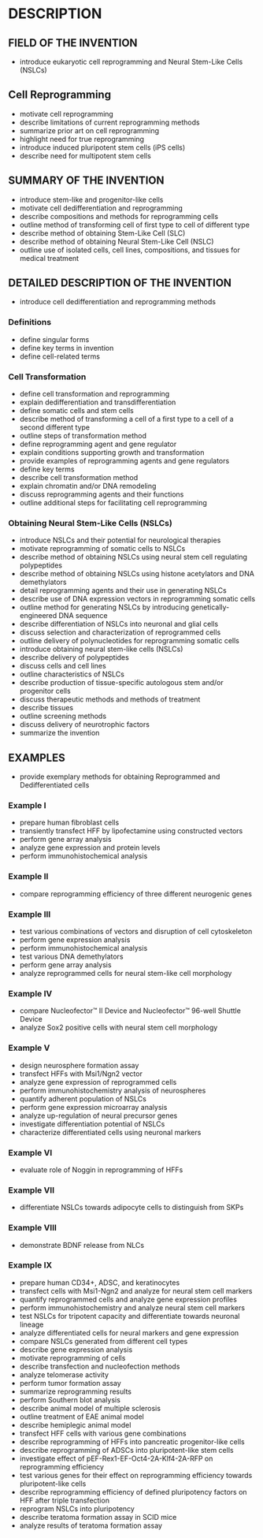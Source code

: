 # DESCRIPTION

## FIELD OF THE INVENTION

- introduce eukaryotic cell reprogramming and Neural Stem-Like Cells (NSLCs)

## Cell Reprogramming

- motivate cell reprogramming
- describe limitations of current reprogramming methods
- summarize prior art on cell reprogramming
- highlight need for true reprogramming
- introduce induced pluripotent stem cells (iPS cells)
- describe need for multipotent stem cells

## SUMMARY OF THE INVENTION

- introduce stem-like and progenitor-like cells
- motivate cell dedifferentiation and reprogramming
- describe compositions and methods for reprogramming cells
- outline method of transforming cell of first type to cell of different type
- describe method of obtaining Stem-Like Cell (SLC)
- describe method of obtaining Neural Stem-Like Cell (NSLC)
- outline use of isolated cells, cell lines, compositions, and tissues for medical treatment

## DETAILED DESCRIPTION OF THE INVENTION

- introduce cell dedifferentiation and reprogramming methods

### Definitions

- define singular forms
- define key terms in invention
- define cell-related terms

### Cell Transformation

- define cell transformation and reprogramming
- explain dedifferentiation and transdifferentiation
- define somatic cells and stem cells
- describe method of transforming a cell of a first type to a cell of a second different type
- outline steps of transformation method
- define reprogramming agent and gene regulator
- explain conditions supporting growth and transformation
- provide examples of reprogramming agents and gene regulators
- define key terms
- describe cell transformation method
- explain chromatin and/or DNA remodeling
- discuss reprogramming agents and their functions
- outline additional steps for facilitating cell reprogramming

### Obtaining Neural Stem-Like Cells (NSLCs)

- introduce NSLCs and their potential for neurological therapies
- motivate reprogramming of somatic cells to NSLCs
- describe method of obtaining NSLCs using neural stem cell regulating polypeptides
- describe method of obtaining NSLCs using histone acetylators and DNA demethylators
- detail reprogramming agents and their use in generating NSLCs
- describe use of DNA expression vectors in reprogramming somatic cells
- outline method for generating NSLCs by introducing genetically-engineered DNA sequence
- describe differentiation of NSLCs into neuronal and glial cells
- discuss selection and characterization of reprogrammed cells
- outline delivery of polynucleotides for reprogramming somatic cells
- introduce obtaining neural stem-like cells (NSLCs)
- describe delivery of polypeptides
- discuss cells and cell lines
- outline characteristics of NSLCs
- describe production of tissue-specific autologous stem and/or progenitor cells
- discuss therapeutic methods and methods of treatment
- describe tissues
- outline screening methods
- discuss delivery of neurotrophic factors
- summarize the invention

## EXAMPLES

- provide exemplary methods for obtaining Reprogrammed and Dedifferentiated cells

### Example I

- prepare human fibroblast cells
- transiently transfect HFF by lipofectamine using constructed vectors
- perform gene array analysis
- analyze gene expression and protein levels
- perform immunohistochemical analysis

### Example II

- compare reprogramming efficiency of three different neurogenic genes

### Example III

- test various combinations of vectors and disruption of cell cytoskeleton
- perform gene expression analysis
- perform immunohistochemical analysis
- test various DNA demethylators
- perform gene array analysis
- analyze reprogrammed cells for neural stem-like cell morphology

### Example IV

- compare Nucleofector™ II Device and Nucleofector™ 96-well Shuttle Device
- analyze Sox2 positive cells with neural stem cell morphology

### Example V

- design neurosphere formation assay
- transfect HFFs with Msi1/Ngn2 vector
- analyze gene expression of reprogrammed cells
- perform immunohistochemistry analysis of neurospheres
- quantify adherent population of NSLCs
- perform gene expression microarray analysis
- analyze up-regulation of neural precursor genes
- investigate differentiation potential of NSLCs
- characterize differentiated cells using neuronal markers

### Example VI

- evaluate role of Noggin in reprogramming of HFFs

### Example VII

- differentiate NSLCs towards adipocyte cells to distinguish from SKPs

### Example VIII

- demonstrate BDNF release from NLCs

### Example IX

- prepare human CD34+, ADSC, and keratinocytes
- transfect cells with Msi1-Ngn2 and analyze for neural stem cell markers
- quantify reprogrammed cells and analyze gene expression profiles
- perform immunohistochemistry and analyze neural stem cell markers
- test NSLCs for tripotent capacity and differentiate towards neuronal lineage
- analyze differentiated cells for neural markers and gene expression
- compare NSLCs generated from different cell types
- describe gene expression analysis
- motivate reprogramming of cells
- describe transfection and nucleofection methods
- analyze telomerase activity
- perform tumor formation assay
- summarize reprogramming results
- perform Southern blot analysis
- describe animal model of multiple sclerosis
- outline treatment of EAE animal model
- describe hemiplegic animal model
- transfect HFF cells with various gene combinations
- describe reprogramming of HFFs into pancreatic progenitor-like cells
- describe reprogramming of ADSCs into pluripotent-like stem cells
- investigate effect of pEF-Rex1-EF-Oct4-2A-Klf4-2A-RFP on reprogramming efficiency
- test various genes for their effect on reprogramming efficiency towards pluripotent-like cells
- describe reprogramming efficiency of defined pluripotency factors on HFF after triple transfection
- reprogram NSLCs into pluripotency
- describe teratoma formation assay in SCID mice
- analyze results of teratoma formation assay

